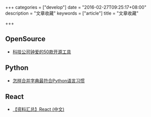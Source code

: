 +++
categories = ["develop"]
date = "2016-02-27T09:25:17+08:00"
description = "文章收藏"
keywords = ["article"]
title = "文章收藏"

+++

## OpenSource

+ [科技公司钟爱的50款开源工具](https://mp.weixin.qq.com/s?__biz=MjM5MzM3NjM4MA==&mid=405458525&idx=1&sn=55df62ed6bd01823806a0f1823f3d09c&scene=1&srcid=02264HbqiU0NKglMR5FpYrxr&key=710a5d99946419d952b51286bb476ae852980381752236f35f6efed2d81774806f1a7c345fa76ff83cf2e78cf079c5ea&ascene=0)

## Python

+ [怎样合并字典最符合Python语言习惯](http://codingpy.com/article/the-idiomatic-way-to-merge-dicts-in-python/?hmsr=toutiao.io&utm_medium=toutiao.io&utm_source=toutiao.io)

## React

+ [【资料汇总】React (中文)](https://github.com/dingyiming/learn-Js-react/issues/1)

